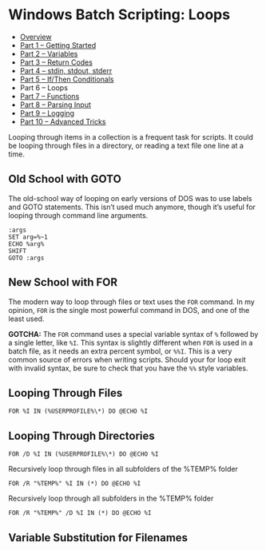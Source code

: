 
Windows Batch Scripting: Loops 
==============================

-   [Overview](/guides/windows-batch-scripting/index.html)
-   [Part 1 – Getting
    Started](/guides/windows-batch-scripting/part-1-getting-started.html)
-   [Part 2 –
    Variables](/guides/windows-batch-scripting/part-2-variables.html)
-   [Part 3 – Return
    Codes](/guides/windows-batch-scripting/part-3-return-codes.html)
-   [Part 4 – stdin, stdout,
    stderr](/guides/windows-batch-scripting/part-4-stdin-stdout-stderr.html)
-   [Part 5 – If/Then
    Conditionals](/guides/windows-batch-scripting/part-5-if-then-conditionals.html)
-   Part 6 – Loops
-   [Part 7 –
    Functions](/guides/windows-batch-scripting/part-7-functions.html)
-   [Part 8 – Parsing
    Input](/guides/windows-batch-scripting/part-8-parsing-input.html)
-   [Part 9 –
    Logging](/guides/windows-batch-scripting/part-9-logging.html)
-   [Part 10 – Advanced
    Tricks](/guides/windows-batch-scripting/part-10-advanced-tricks.html)

Looping through items in a collection is a frequent task for scripts. It
could be looping through files in a directory, or reading a text file
one line at a time.

Old School with GOTO
--------------------

The old-school way of looping on early versions of DOS was to use labels
and GOTO statements. This isn’t used much anymore, though it’s useful
for looping through command line arguments.

    :args
    SET arg=%~1
    ECHO %arg%
    SHIFT
    GOTO :args

New School with FOR
-------------------

The modern way to loop through files or text uses the `FOR` command. In
my opinion, `FOR` is the single most powerful command in DOS, and one of
the least used.

**GOTCHA:** The `FOR` command uses a special variable syntax of `%`
followed by a single letter, like `%I`. This syntax is slightly
different when `FOR` is used in a batch file, as it needs an extra
percent symbol, or `%%I`. This is a very common source of errors when
writing scripts. Should your for loop exit with invalid syntax, be sure
to check that you have the `%%` style variables.

Looping Through Files
---------------------

    FOR %I IN (%USERPROFILE%\*) DO @ECHO %I

Looping Through Directories
---------------------------

    FOR /D %I IN (%USERPROFILE%\*) DO @ECHO %I

Recursively loop through files in all subfolders of the %TEMP% folder

    FOR /R "%TEMP%" %I IN (*) DO @ECHO %I

Recursively loop through all subfolders in the %TEMP% folder

    FOR /R "%TEMP%" /D %I IN (*) DO @ECHO %I

Variable Substitution for Filenames
-----------------------------------

